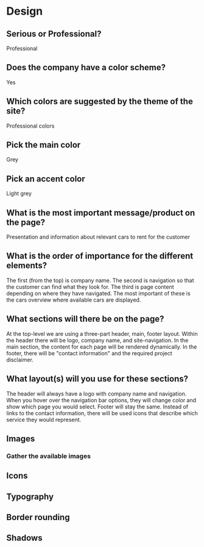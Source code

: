 # Design 

## Serious or Professional?
Professional

## Does the company have a color scheme?
Yes

## Which colors are suggested by the theme of the site?
Professional colors

## Pick the main color
Grey

## Pick an accent color
Light grey

## What is the most important message/product on the page?
Presentation and information about relevant cars to rent for the customer

## What is the order of importance for the different elements?
The first (from the top) is company name.
The second is navigation so that the customer can find what they look for.
The third is page content depending on where they have navigated.
The most important of these is the cars overview where available cars are displayed.

## What sections will there be on the page?
At the top-level we are using a three-part header, main, footer layout.
Within the header there will be logo, company name, and site-navigation.
In the main section, the content for each page will be rendered dynamically.
In the footer, there will be "contact information" and the required project disclaimer.

## What layout(s) will you use for these sections?
The header will always have a logo with company name and navigation.
When you hover over the navigation bar options, they will change color and show which page you would select.
Footer will stay the same. Instead of links to the contact information, 
there will be used icons that describe which service they would represent.

## Images

### Gather the available images


## Icons

## Typography

## Border rounding

## Shadows